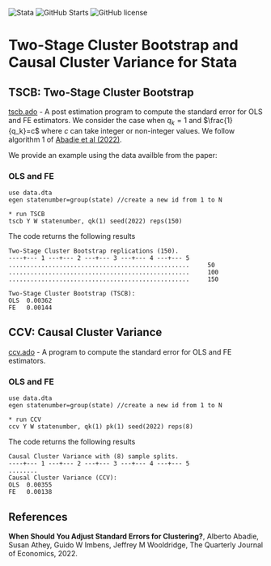 ![Stata](https://img.shields.io/badge/stata-2013-green) ![GitHub Starts](https://img.shields.io/github/stars/Daniel-Pailanir/tscb-ccv?style=social) ![GitHub license](https://img.shields.io/github/license/Daniel-Pailanir/sdid)

# Two-Stage Cluster Bootstrap and Causal Cluster Variance for Stata

## TSCB: Two-Stage Cluster Bootstrap
[tscb.ado](tscb.ado) - A post estimation program to compute the standard error for OLS and FE estimators. We consider the case when $q_k=1$ and $\frac{1}{q_k}=c$ where $c$ can take integer or non-integer values. We follow algorithm 1 of [Abadie et al (2022)](#references).

We provide an example using the data availble from the paper:

### OLS and FE
```
use data.dta
egen statenumber=group(state) //create a new id from 1 to N

* run TSCB
tscb Y W statenumber, qk(1) seed(2022) reps(150)
```
The code returns the following results

```
Two-Stage Cluster Bootstrap replications (150).
----+--- 1 ---+--- 2 ---+--- 3 ---+--- 4 ---+--- 5
..................................................     50
..................................................     100
..................................................     150

Two-Stage Cluster Bootstrap (TSCB):
OLS  0.00362
FE   0.00144
```


## CCV: Causal Cluster Variance
[ccv.ado](ccv.ado) - A program to compute the standard error for OLS and FE estimators. 

### OLS and FE
```
use data.dta
egen statenumber=group(state) //create a new id from 1 to N

* run CCV
ccv Y W statenumber, qk(1) pk(1) seed(2022) reps(8)
```
The code returns the following results

```
Causal Cluster Variance with (8) sample splits.
----+--- 1 ---+--- 2 ---+--- 3 ---+--- 4 ---+--- 5
........
Causal Cluster Variance (CCV):
OLS  0.00355
FE   0.00138
```

## References
**When Should You Adjust Standard Errors for Clustering?**, Alberto Abadie, Susan Athey, Guido W Imbens, Jeffrey M Wooldridge, The Quarterly Journal of Economics, 2022.



